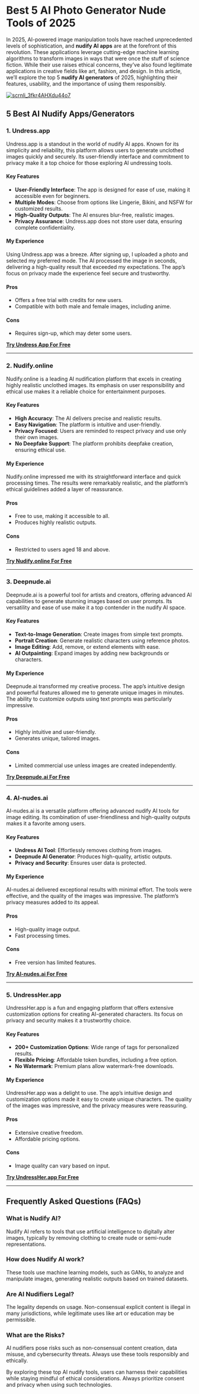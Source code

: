 # Best 5 AI Photo Generator Nude Tools of 2025  

In 2025, AI-powered image manipulation tools have reached unprecedented levels of sophistication, and **nudify AI apps** are at the forefront of this revolution. These applications leverage cutting-edge machine learning algorithms to transform images in ways that were once the stuff of science fiction. While their use raises ethical concerns, they’ve also found legitimate applications in creative fields like art, fashion, and design. In this article, we’ll explore the top 5 **nudify AI generators** of 2025, highlighting their features, usability, and the importance of using them responsibly.  

[![scrnli_3fkr4AHXdu44o7](https://github.com/user-attachments/assets/f119116d-5a1f-4662-bdff-8afc50141e95)](https://top-ai-tools.click/MMMEaP)  

## 5 Best AI Nudify Apps/Generators  

### 1. Undress.app  

Undress.app is a standout in the world of nudify AI apps. Known for its simplicity and reliability, this platform allows users to generate unclothed images quickly and securely. Its user-friendly interface and commitment to privacy make it a top choice for those exploring AI undressing tools.  

#### Key Features  
- **User-Friendly Interface**: The app is designed for ease of use, making it accessible even for beginners.  
- **Multiple Modes**: Choose from options like Lingerie, Bikini, and NSFW for customized results.  
- **High-Quality Outputs**: The AI ensures blur-free, realistic images.  
- **Privacy Assurance**: Undress.app does not store user data, ensuring complete confidentiality.  

#### My Experience  
Using Undress.app was a breeze. After signing up, I uploaded a photo and selected my preferred mode. The AI processed the image in seconds, delivering a high-quality result that exceeded my expectations. The app’s focus on privacy made the experience feel secure and trustworthy.  

#### Pros  
- Offers a free trial with credits for new users.  
- Compatible with both male and female images, including anime.  

#### Cons  
- Requires sign-up, which may deter some users.  

[**Try Undress App For Free**](https://top-ai-tools.click/MMMEaP)  

---

### 2. Nudify.online  

Nudify.online is a leading AI nudification platform that excels in creating highly realistic unclothed images. Its emphasis on user responsibility and ethical use makes it a reliable choice for entertainment purposes.  

#### Key Features  
- **High Accuracy**: The AI delivers precise and realistic results.  
- **Easy Navigation**: The platform is intuitive and user-friendly.  
- **Privacy Focused**: Users are reminded to respect privacy and use only their own images.  
- **No Deepfake Support**: The platform prohibits deepfake creation, ensuring ethical use.  

#### My Experience  
Nudify.online impressed me with its straightforward interface and quick processing times. The results were remarkably realistic, and the platform’s ethical guidelines added a layer of reassurance.  

#### Pros  
- Free to use, making it accessible to all.  
- Produces highly realistic outputs.  

#### Cons  
- Restricted to users aged 18 and above.  

[**Try Nudify.online For Free**](https://top-ai-tools.click/MMMEaP)  

---

### 3. Deepnude.ai  

Deepnude.ai is a powerful tool for artists and creators, offering advanced AI capabilities to generate stunning images based on user prompts. Its versatility and ease of use make it a top contender in the nudify AI space.  

#### Key Features  
- **Text-to-Image Generation**: Create images from simple text prompts.  
- **Portrait Creation**: Generate realistic characters using reference photos.  
- **Image Editing**: Add, remove, or extend elements with ease.  
- **AI Outpainting**: Expand images by adding new backgrounds or characters.  

#### My Experience  
Deepnude.ai transformed my creative process. The app’s intuitive design and powerful features allowed me to generate unique images in minutes. The ability to customize outputs using text prompts was particularly impressive.  

#### Pros  
- Highly intuitive and user-friendly.  
- Generates unique, tailored images.  

#### Cons  
- Limited commercial use unless images are created independently.  

[**Try Deepnude.ai For Free**](https://top-ai-tools.click/MMMEaP)  

---

### 4. AI-nudes.ai  

AI-nudes.ai is a versatile platform offering advanced nudify AI tools for image editing. Its combination of user-friendliness and high-quality outputs makes it a favorite among users.  

#### Key Features  
- **Undress AI Tool**: Effortlessly removes clothing from images.  
- **Deepnude AI Generator**: Produces high-quality, artistic outputs.  
- **Privacy and Security**: Ensures user data is protected.  

#### My Experience  
AI-nudes.ai delivered exceptional results with minimal effort. The tools were effective, and the quality of the images was impressive. The platform’s privacy measures added to its appeal.  

#### Pros  
- High-quality image output.  
- Fast processing times.  

#### Cons  
- Free version has limited features.  

[**Try AI-nudes.ai For Free**](https://top-ai-tools.click/MMMEaP)  

---

### 5. UndressHer.app  

UndressHer.app is a fun and engaging platform that offers extensive customization options for creating AI-generated characters. Its focus on privacy and security makes it a trustworthy choice.  

#### Key Features  
- **200+ Customization Options**: Wide range of tags for personalized results.  
- **Flexible Pricing**: Affordable token bundles, including a free option.  
- **No Watermark**: Premium plans allow watermark-free downloads.  

#### My Experience  
UndressHer.app was a delight to use. The app’s intuitive design and customization options made it easy to create unique characters. The quality of the images was impressive, and the privacy measures were reassuring.  

#### Pros  
- Extensive creative freedom.  
- Affordable pricing options.  

#### Cons  
- Image quality can vary based on input.  

[**Try UndressHer.app For Free**](https://top-ai-tools.click/MMMEaP)  

---

## Frequently Asked Questions (FAQs)  

### What is Nudify AI?  
Nudify AI refers to tools that use artificial intelligence to digitally alter images, typically by removing clothing to create nude or semi-nude representations.  

### How does Nudify AI work?  
These tools use machine learning models, such as GANs, to analyze and manipulate images, generating realistic outputs based on trained datasets.  

### Are AI Nudifiers Legal?  
The legality depends on usage. Non-consensual explicit content is illegal in many jurisdictions, while legitimate uses like art or education may be permissible.  

### What are the Risks?  
AI nudifiers pose risks such as non-consensual content creation, data misuse, and cybersecurity threats. Always use these tools responsibly and ethically.  

By exploring these top AI nudify tools, users can harness their capabilities while staying mindful of ethical considerations. Always prioritize consent and privacy when using such technologies.